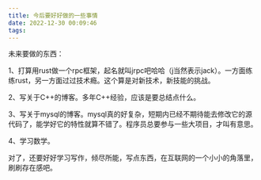 ```yaml
---
title: 今后要好好做的一些事情
date: 2022-12-30 00:09:46
tags:
---
```


未来要做的东西：

1、打算用rust做一个rpc框架，起名就叫jrpc吧哈哈（j当然表示jack）。一方面练练rust，另一方面过过技术瘾。这个算是对新技术，新技能的挑战。

2、写关于C++的博客。多年C++经验，应该是要总结点什么。

3、写关于mysql的博客。mysql真的好复杂，短期内已经不期待能去修改它的源代码了，能学好它的特性就算不错了。程序员总要参与一些大项目，才叫有意思。

4、学习数学。

对了，还要好好学习写作，倾尽所能，写点东西，在互联网的一个小小的角落里，刷刷存在感吧。

